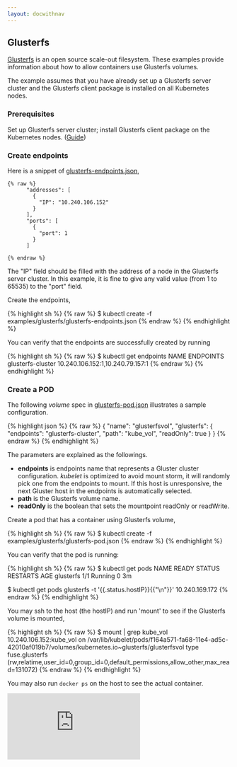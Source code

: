 ```yaml
---
layout: docwithnav
---
```

<!-- BEGIN MUNGE: UNVERSIONED_WARNING -->


<!-- END MUNGE: UNVERSIONED_WARNING -->

## Glusterfs

[Glusterfs](http://www.gluster.org) is an open source scale-out filesystem. These examples provide information about how to allow containers use Glusterfs volumes.

The example assumes that you have already set up a Glusterfs server cluster and the Glusterfs client package is installed on all Kubernetes nodes.

### Prerequisites

Set up Glusterfs server cluster; install Glusterfs client package on the Kubernetes nodes. ([Guide](https://www.howtoforge.com/high-availability-storage-with-glusterfs-3.2.x-on-debian-wheezy-automatic-file-replication-mirror-across-two-storage-servers))

### Create endpoints

Here is a snippet of [glusterfs-endpoints.json](glusterfs-endpoints.json),

```
{% raw %}
      "addresses": [
        {
          "IP": "10.240.106.152"
        }
      ],
      "ports": [
        {
          "port": 1
        }
      ]

{% endraw %}
```

The "IP" field should be filled with the address of a node in the Glusterfs server cluster. In this example, it is fine to give any valid value (from 1 to 65535) to the "port" field. 

Create the endpoints,

{% highlight sh %}
{% raw %}
$ kubectl create -f examples/glusterfs/glusterfs-endpoints.json
{% endraw %}
{% endhighlight %}

You can verify that the endpoints are successfully created by running

{% highlight sh %}
{% raw %}
$ kubectl get endpoints
NAME                ENDPOINTS
glusterfs-cluster   10.240.106.152:1,10.240.79.157:1
{% endraw %}
{% endhighlight %}

### Create a POD

The following *volume* spec in [glusterfs-pod.json](glusterfs-pod.json) illustrates a sample configuration.

{% highlight json %}
{% raw %}
{
     "name": "glusterfsvol",
     "glusterfs": {
        "endpoints": "glusterfs-cluster",
        "path": "kube_vol",
        "readOnly": true
    }
}
{% endraw %}
{% endhighlight %}

The parameters are explained as the followings. 

- **endpoints** is endpoints name that represents a Gluster cluster configuration. *kubelet* is optimized to avoid mount storm, it will randomly pick one from the endpoints to mount. If this host is unresponsive, the next Gluster host in the endpoints is automatically selected. 
- **path** is the Glusterfs volume name. 
- **readOnly** is the boolean that sets the mountpoint readOnly or readWrite. 

Create a pod that has a container using Glusterfs volume,

{% highlight sh %}
{% raw %}
$ kubectl create -f examples/glusterfs/glusterfs-pod.json
{% endraw %}
{% endhighlight %}

You can verify that the pod is running:

{% highlight sh %}
{% raw %}
$ kubectl get pods
NAME             READY     STATUS    RESTARTS   AGE
glusterfs        1/1       Running   0          3m

$ kubectl get pods glusterfs -t '{{.status.hostIP}}{{"\n"}}'
10.240.169.172
{% endraw %}
{% endhighlight %}

You may ssh to the host (the hostIP) and run 'mount' to see if the Glusterfs volume is mounted,

{% highlight sh %}
{% raw %}
$ mount | grep kube_vol
10.240.106.152:kube_vol on /var/lib/kubelet/pods/f164a571-fa68-11e4-ad5c-42010af019b7/volumes/kubernetes.io~glusterfs/glusterfsvol type fuse.glusterfs (rw,relatime,user_id=0,group_id=0,default_permissions,allow_other,max_read=131072)
{% endraw %}
{% endhighlight %}

You may also run `docker ps` on the host to see the actual container.


<!-- TAG IS_VERSIONED -->


<!-- BEGIN MUNGE: GENERATED_ANALYTICS -->
[![Analytics](https://kubernetes-site.appspot.com/UA-36037335-10/GitHub/examples/glusterfs/README.md?pixel)]()
<!-- END MUNGE: GENERATED_ANALYTICS -->

